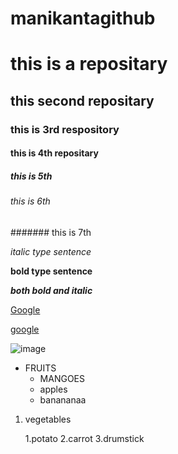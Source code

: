 # manikantagithub
# this is a repositary
## this second repositary
### this is 3rd respository
#### this is 4th repositary
##### this is 5th
###### this is 6th

####### this is 7th

*italic type sentence*

**bold type sentence**

***both bold and italic***

[Google](https://www.google.com)

[google](https://www.google.com/search?q=necrophilia&rlz=1C1GCEB_enIN979IN979&oq=&aqs=chrome.0.35i39i362l8.364405j0j7&sourceid=chrome&ie=UTF-8)

![image](https://getmyuni.azureedge.net/college-image/big/velagapudi-ramakrishna-siddhartha-engineering-college-vrsec-vijayawada.jpg)

* FRUITS
  * MANGOES
  * apples
  * banananaa

1. vegetables

     1.potato
     2.carrot
     3.drumstick 
  
